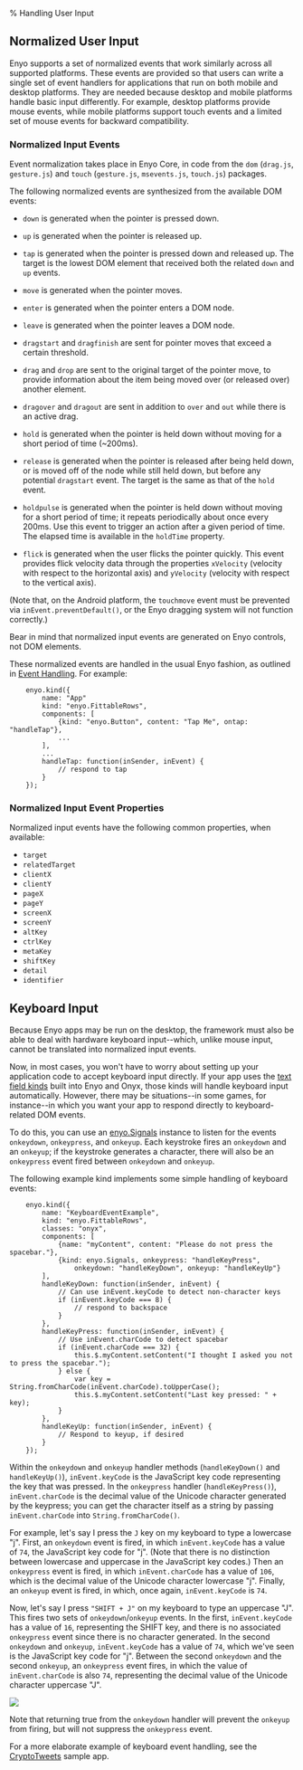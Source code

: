 % Handling User Input

## Normalized User Input

Enyo supports a set of normalized events that work similarly across all
supported platforms.  These events are provided so that users can write a single
set of event handlers for applications that run on both mobile and desktop
platforms.  They are needed because desktop and mobile platforms handle basic
input differently.  For example, desktop platforms provide mouse events, while
mobile platforms support touch events and a limited set of mouse events for
backward compatibility.

### Normalized Input Events

Event normalization takes place in Enyo Core, in code from the `dom` (`drag.js`,
`gesture.js`) and `touch` (`gesture.js`, `msevents.js`, `touch.js`) packages.

The following normalized events are synthesized from the available DOM events:

* `down` is generated when the pointer is pressed down.

* `up` is generated when the pointer is released up.

* `tap` is generated when the pointer is pressed down and released up.  The
	target is the lowest DOM element that received both	the related `down` and
	`up` events.

* `move` is generated when the pointer moves.

* `enter` is generated when the pointer enters a DOM node.

* `leave` is generated when the pointer leaves a DOM node.

* `dragstart` and `dragfinish` are sent for pointer moves that exceed a certain
    threshold.

* `drag` and `drop` are sent to the original target of the pointer move, to
    provide information about the item being moved over (or released over)
    another element.

* `dragover` and `dragout` are sent in addition to `over` and `out` while
    there is an active drag.

* `hold` is generated when the pointer is held down without moving for a short
    period of time (~200ms).

* `release` is generated when the pointer is released after being held down, or
    is moved off of the node while still held down, but before any potential
    `dragstart` event.  The target is the same as that of the `hold` event.

* `holdpulse` is generated when the pointer is held down without moving for a
    short period of time; it repeats periodically about once every 200ms.  Use
    this event to trigger an action after a given period of time.  The elapsed
    time is available in the `holdTime` property.

* `flick` is generated when the user flicks the pointer quickly.  This event
    provides flick velocity data through the properties `xVelocity` (velocity
    with respect to the horizontal axis) and `yVelocity` (velocity with respect
    to the vertical axis).

(Note that, on the Android platform, the `touchmove` event must be prevented
via `inEvent.preventDefault()`, or the Enyo dragging system will not function
correctly.)

Bear in mind that normalized input events are generated on Enyo controls, not
DOM elements.

These normalized events are handled in the usual Enyo fashion, as outlined in
[Event Handling](../key-concepts/event-handling.html).  For example:

        enyo.kind({
            name: "App"
            kind: "enyo.FittableRows",
            components: [
                {kind: "enyo.Button", content: "Tap Me", ontap: "handleTap"},
                ...
            ],
            ...
            handleTap: function(inSender, inEvent) {
                // respond to tap
            }
        });

### Normalized Input Event Properties

Normalized input events have the following common properties, when available:

* `target`
* `relatedTarget`
* `clientX`
* `clientY`
* `pageX`
* `pageY`
* `screenX`
* `screenY`
* `altKey`
* `ctrlKey`
* `metaKey`
* `shiftKey`
* `detail`
* `identifier`

## Keyboard Input

Because Enyo apps may be run on the desktop, the framework must also be able
to deal with hardware keyboard input--which, unlike mouse input, cannot be
translated into normalized input events.

Now, in most cases, you won't have to worry about setting up your application
code to accept keyboard input directly.  If your app uses the [text field
kinds](controls/text-fields.html) built into Enyo and Onyx, those kinds will
handle keyboard input automatically.  However, there may be situations--in some
games, for instance--in which you want your app to respond directly to
keyboard-related DOM events.

To do this, you can use an [enyo.Signals](http://enyojs.com/api/#enyo.Signals)
instance to listen for the events `onkeydown`, `onkeypress`, and `onkeyup`.
Each keystroke fires an `onkeydown` and an `onkeyup`; if the keystroke generates
a character, there will also be an `onkeypress` event fired between `onkeydown`
and `onkeyup`. 

The following example kind implements some simple handling of keyboard events:

        enyo.kind({
            name: "KeyboardEventExample",
            kind: "enyo.FittableRows",
            classes: "onyx",
            components: [
                {name: "myContent", content: "Please do not press the spacebar."},
                {kind: enyo.Signals, onkeypress: "handleKeyPress",
                    onkeydown: "handleKeyDown", onkeyup: "handleKeyUp"}
            ],
            handleKeyDown: function(inSender, inEvent) {
                // Can use inEvent.keyCode to detect non-character keys
                if (inEvent.keyCode === 8) {
                    // respond to backspace
                }
            },
            handleKeyPress: function(inSender, inEvent) {
                // Use inEvent.charCode to detect spacebar
                if (inEvent.charCode === 32) {
                    this.$.myContent.setContent("I thought I asked you not to press the spacebar.");
                } else {
                    var key = String.fromCharCode(inEvent.charCode).toUpperCase();
                    this.$.myContent.setContent("Last key pressed: " + key);
                }
            },
            handleKeyUp: function(inSender, inEvent) {
                // Respond to keyup, if desired
            }
        });

Within the `onkeydown` and `onkeyup` handler methods (`handleKeyDown()` and
`handleKeyUp()`), `inEvent.keyCode` is the JavaScript key code representing the
key that was pressed.  In the `onkeypress` handler (`handleKeyPress()`),
`inEvent.charCode` is the decimal value of the Unicode character generated by
the keypress; you can get the character itself as a string by passing
`inEvent.charCode` into `String.fromCharCode()`.

For example, let's say I press the `J` key on my keyboard to type a lowercase
"j".  First, an `onkeydown` event is fired, in which `inEvent.keyCode` has a
value of `74`, the JavaScript key code for "j".  (Note that there is no
distinction between lowercase and uppercase in the JavaScript key codes.) Then
an `onkeypress` event is fired, in which `inEvent.charCode` has a value of 
`106`, which is the decimal value of the Unicode character lowercase "j".
Finally, an `onkeyup` event is fired, in which, once again, `inEvent.keyCode` is
`74`.

Now, let's say I press `"SHIFT + J"` on my keyboard to type an uppercase "J".
This fires two sets of `onkeydown`/`onkeyup` events.  In the first,
`inEvent.keyCode` has a value of `16`, representing the SHIFT key, and there is
no associated `onkeypress` event since there is no character generated.  In the
second `onkeydown` and `onkeyup`, `inEvent.keyCode` has a value of `74`, which
we've seen is the JavaScript key code for "j".  Between the second `onkeydown`
and the second `onkeyup`, an `onkeypress` event fires, in which the value of
`inEvent.charCode` is also `74`, representing the decimal value of the Unicode
character uppercase "J".

![](../../assets/user-input-1.png)

Note that returning true from the `onkeydown` handler will prevent the `onkeyup`
from firing, but will not suppress the `onkeypress` event.

For a more elaborate example of keyboard event handling, see the
[CryptoTweets](http://enyojs.com/samples/cryptotweets/) sample app.

